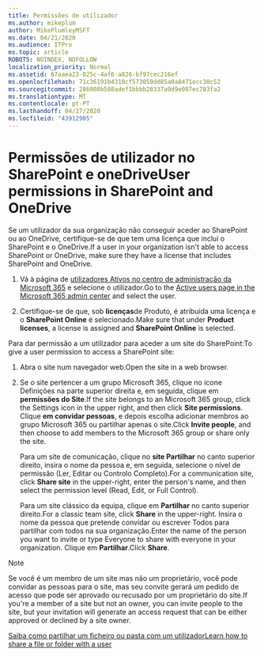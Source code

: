 ```yaml
---
title: Permissões de utilizador
ms.author: mikeplum
author: MikePlumleyMSFT
ms.date: 04/21/2020
ms.audience: ITPro
ms.topic: article
ROBOTS: NOINDEX, NOFOLLOW
localization_priority: Normal
ms.assetid: 67aaea23-025c-4af6-a826-bf97cec216ef
ms.openlocfilehash: 71c36191b4310cf573059dd85a0a8471ecc30c52
ms.sourcegitcommit: 286000b588adef1bbbb28337a9d9e087ec783fa2
ms.translationtype: MT
ms.contentlocale: pt-PT
ms.lasthandoff: 04/27/2020
ms.locfileid: "43912905"
---
```

# <a name="user-permissions-in-sharepoint-and-onedrive"></a><span data-ttu-id="1b553-102">Permissões de utilizador no SharePoint e oneDrive</span><span class="sxs-lookup"><span data-stu-id="1b553-102">User permissions in SharePoint and OneDrive</span></span>

<span data-ttu-id="1b553-103">Se um utilizador da sua organização não conseguir aceder ao SharePoint ou ao OneDrive, certifique-se de que tem uma licença que inclui o SharePoint e o OneDrive.</span><span class="sxs-lookup"><span data-stu-id="1b553-103">If a user in your organization isn't able to access SharePoint or OneDrive, make sure they have a license that includes SharePoint and OneDrive.</span></span> 
  
1. <span data-ttu-id="1b553-104">Vá à página de [utilizadores Ativos no centro de administração da Microsoft 365](https://portal.office.com/adminportal/home#/users) e selecione o utilizador.</span><span class="sxs-lookup"><span data-stu-id="1b553-104">Go to the [Active users page in the Microsoft 365 admin center](https://portal.office.com/adminportal/home#/users) and select the user.</span></span> 
    
2. <span data-ttu-id="1b553-105">Certifique-se de que, sob **licenças**de Produto, é atribuída uma licença e o **SharePoint Online** é selecionado.</span><span class="sxs-lookup"><span data-stu-id="1b553-105">Make sure that under **Product licenses**, a license is assigned and **SharePoint Online** is selected.</span></span> 
    
 <span data-ttu-id="1b553-106">Para dar permissão a um utilizador para aceder a um site do SharePoint:</span><span class="sxs-lookup"><span data-stu-id="1b553-106">To give a user permission to access a SharePoint site:</span></span> 
  
1. <span data-ttu-id="1b553-107">Abra o site num navegador web.</span><span class="sxs-lookup"><span data-stu-id="1b553-107">Open the site in a web browser.</span></span>
    
2. <span data-ttu-id="1b553-108">Se o site pertencer a um grupo Microsoft 365, clique no ícone Definições na parte superior direita e, em seguida, clique em **permissões do Site**.</span><span class="sxs-lookup"><span data-stu-id="1b553-108">If the site belongs to an Microsoft 365 group, click the Settings icon in the upper right, and then click **Site permissions**.</span></span> <span data-ttu-id="1b553-109">Clique **em convidar pessoas**, e depois escolha adicionar membros ao grupo Microsoft 365 ou partilhar apenas o site.</span><span class="sxs-lookup"><span data-stu-id="1b553-109">Click **Invite people**, and then choose to add members to the Microsoft 365 group or share only the site.</span></span> 
    
    <span data-ttu-id="1b553-110">Para um site de comunicação, clique no **site Partilhar** no canto superior direito, insira o nome da pessoa e, em seguida, selecione o nível de permissão (Ler, Editar ou Controlo Completo).</span><span class="sxs-lookup"><span data-stu-id="1b553-110">For a communication site, click **Share site** in the upper-right, enter the person's name, and then select the permission level (Read, Edit, or Full Control).</span></span> 
    
    <span data-ttu-id="1b553-111">Para um site clássico da equipa, clique em **Partilhar** no canto superior direito.</span><span class="sxs-lookup"><span data-stu-id="1b553-111">For a classic team site, click **Share** in the upper-right.</span></span> <span data-ttu-id="1b553-112">Insira o nome da pessoa que pretende convidar ou escrever Todos para partilhar com todos na sua organização.</span><span class="sxs-lookup"><span data-stu-id="1b553-112">Enter the name of the person you want to invite or type Everyone to share with everyone in your organization.</span></span> <span data-ttu-id="1b553-113">Clique em **Partilhar**.</span><span class="sxs-lookup"><span data-stu-id="1b553-113">Click **Share**.</span></span>
    
> [!NOTE]
> <span data-ttu-id="1b553-114">Se você é um membro de um site mas não um proprietário, você pode convidar as pessoas para o site, mas seu convite gerará um pedido de acesso que pode ser aprovado ou recusado por um proprietário do site.</span><span class="sxs-lookup"><span data-stu-id="1b553-114">If you're a member of a site but not an owner, you can invite people to the site, but your invitation will generate an access request that can be either approved or declined by a site owner.</span></span> 
  
[<span data-ttu-id="1b553-115">Saiba como partilhar um ficheiro ou pasta com um utilizador</span><span class="sxs-lookup"><span data-stu-id="1b553-115">Learn how to share a file or folder with a user</span></span>](https://go.microsoft.com/fwlink/?linkid=533408)
  

